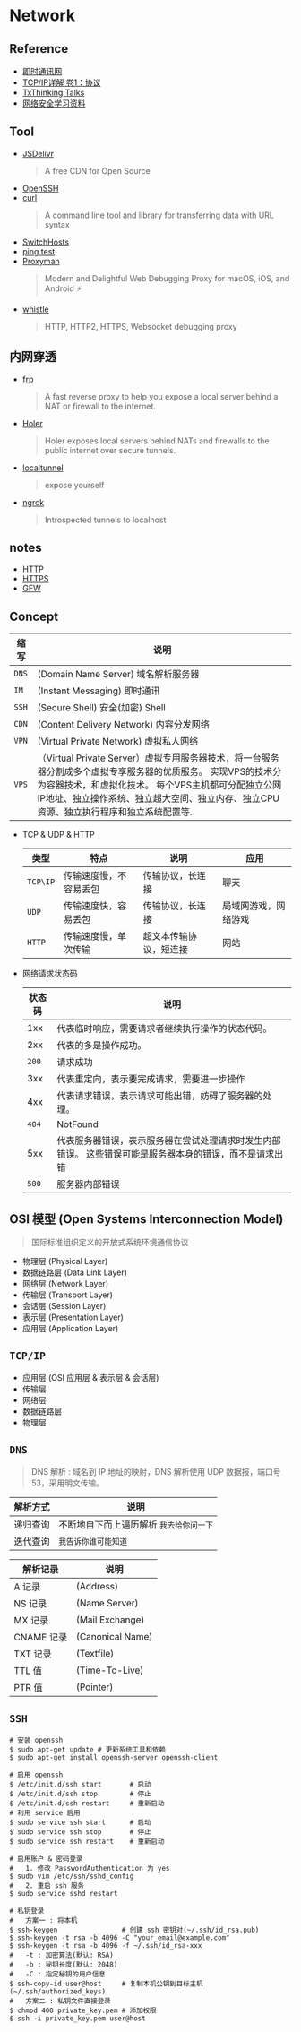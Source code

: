 # Network

## Reference

- [即时通讯网](http://www.52im.net/)
- [TCP/IP详解 卷1：协议](http://www.52im.net/topic-tcpipvol1.html)
- [TxThinking Talks](https://talks.txthinking.com/)
- [网络安全学习资料](https://github.com/findneo/Newbie-Security-List)

## Tool

- [JSDelivr](https://www.jsdelivr.com) 
    > A free CDN for Open Source
- [OpenSSH](https://github.com/openssh/openssh-portable)
- [curl](https://github.com/curl/curl)
  > A command line tool and library for transferring data with URL syntax
- [SwitchHosts](https://github.com/oldj/SwitchHosts)
- [ping test](https://ping.chinaz.com/)
- [Proxyman](https://github.com/ProxymanApp)
    > Modern and Delightful Web Debugging Proxy for macOS, iOS, and Android ⚡️
- [whistle](https://github.com/avwo/whistle)
    > HTTP, HTTP2, HTTPS, Websocket debugging proxy

## 内网穿透

- [frp](https://github.com/fatedier/frp)
  > A fast reverse proxy to help you expose a local server behind a NAT or firewall to the internet.
- [Holer](https://github.com/Wisdom-Projects/holer)
  > Holer exposes local servers behind NATs and firewalls to the public internet over secure tunnels.
- [localtunnel](https://github.com/localtunnel/localtunnel)
  > expose yourself
- [ngrok](https://github.com/inconshreveable/ngrok)
  > Introspected tunnels to localhost

## notes

- [HTTP](notes/HTTP.md)
- [HTTPS](notes/HTTPS.md)
- [GFW](notes/GFW.md)

## Concept

  | 缩写 | 说明
  | -- | --
  | `DNS`     | (Domain Name Server) 域名解析服务器
  | `IM`      | (Instant Messaging) 即时通讯
  | `SSH`     | (Secure Shell) 安全(加密) Shell
  | `CDN`     | (Content Delivery Network) 内容分发网络
  | `VPN`     | (Virtual Private Network) 虚拟私人网络
  | `VPS`     |（Virtual Private Server）虚拟专用服务器技术，将一台服务器分割成多个虚拟专享服务器的优质服务。 实现VPS的技术分为容器技术，和虚拟化技术。 每个VPS主机都可分配独立公网IP地址、独立操作系统、独立超大空间、独立内存、独立CPU资源、独立执行程序和独立系统配置等.

- TCP & UDP & HTTP

  | 类型 | 特点 | 说明 | 应用
  | --- | --- | --- | ---
  | `TCP\IP`  | 传输速度慢，不容易丢包   | 传输协议，长连接          | 聊天
  | `UDP`     | 传输速度快，容易丢包     | 传输协议，长连接          | 局域网游戏，网络游戏
  | `HTTP`    | 传输速度慢，单次传输     | 超文本传输协议，短连接     | 网站

- 网络请求状态码

  | 状态码 | 说明
  | --- | ---
  | 1xx   | 代表临时响应，需要请求者继续执行操作的状态代码。
  | 2xx   | 代表的多是操作成功。
  | `200` | 请求成功
  | 3xx   | 代表重定向，表示要完成请求，需要进一步操作
  | 4xx   | 代表请求错误，表示请求可能出错，妨碍了服务器的处理。
  | `404` | NotFound
  | 5xx   | 代表服务器错误，表示服务器在尝试处理请求时发生内部错误。 这些错误可能是服务器本身的错误，而不是请求出错
  | `500` | 服务器内部错误

## OSI 模型 (Open Systems Interconnection Model)
> 国际标准组织定义的开放式系统环境通信协议

- 物理层 (Physical Layer)
- 数据链路层 (Data Link Layer)
- 网络层 (Network Layer)
- 传输层 (Transport Layer)
- 会话层 (Session Layer)
- 表示层 (Presentation Layer)
- 应用层 (Application Layer)

## `TCP/IP`

- 应用层 (OSI 应用层 & 表示层 & 会话层)
- 传输层
- 网络层
- 数据链路层
- 物理层

## `DNS`
> DNS 解析 : 域名到 IP 地址的映射，DNS 解析使用 UDP 数据报，端口号 53，采用明文传输。

  | 解析方式 | 说明
  | -- | --
  | 递归查询 | 不断地自下而上遍历解析 `我去给你问一下`
  | 迭代查询 | `我告诉你谁可能知道`

  | 解析记录 | 说明
  | -- | --
  | A 记录        | (Address) 
  | NS 记录       | (Name Server) 
  | MX 记录       | (Mail Exchange) 
  | CNAME 记录    | (Canonical Name) 
  | TXT 记录      | (Textfile)
  | TTL 值        | (Time-To-Live) 
  | PTR 值        | (Pointer)

## `SSH`

  ```shell
  # 安装 openssh
  $ sudo apt-get update # 更新系统工具和依赖
  $ sudo apt-get install openssh-server openssh-client
    
  # 启用 openssh
  $ /etc/init.d/ssh start       # 启动
  $ /etc/init.d/ssh stop        # 停止
  $ /etc/init.d/ssh restart     # 重新启动
  # 利用 service 启用
  $ sudo service ssh start      # 启动
  $ sudo service ssh stop       # 停止
  $ sudo service ssh restart    # 重新启动

  # 启用账户 & 密码登录
  #   1. 修改 PasswordAuthentication 为 yes
  $ sudo vim /etc/ssh/sshd_config 
  #   2. 重启 ssh 服务
  $ sudo service sshd restart

  # 私钥登录
  #   方案一 : 将本机
  $ ssh-keygen                # 创建 ssh 密钥对(~/.ssh/id_rsa.pub)
  $ ssh-keygen -t rsa -b 4096 -C "your_email@example.com" 
  $ ssh-keygen -t rsa -b 4096 -f ~/.ssh/id_rsa-xxx
  #   -t : 加密算法(默认: RSA)
  #   -b : 秘钥长度(默认: 2048)
  #   -C : 指定秘钥的用户信息
  $ ssh-copy-id user@host     # 复制本机公钥到目标主机(~/.ssh/authorized_keys)
  #   方案二 : 私钥文件直接登录
  $ chmod 400 private_key.pem # 添加权限
  $ ssh -i private_key.pem user@host 
  ```